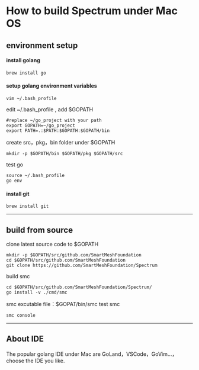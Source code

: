 How to build Spectrum under Mac OS
==================================

## environment setup
#### install golang
  ```
  brew install go
  ```
#### setup golang environment variables
  ```
  vim ~/.bash_profile
  ```
   edit ~/.bash_profile , add $GOPATH
  ```
  #replace ~/go_project with your path
  export GOPATH=~/go_project   
  export PATH=.:$PATH:$GOPATH:$GOPATH/bin
  ```
create src，pkg，bin folder under $GOPATH
  ```
mkdir -p $GOPATH/bin $GOPATH/pkg $GOPATH/src
  ```
test go
  ```
  source ~/.bash_profile
  go env
  ```
#### install git
  ```
  brew install git
  ```
---
## build from source
clone latest source code to $GOPATH
  ```
mkdir -p $GOPATH/src/github.com/SmartMeshFoundation
cd $GOPATH/src/github.com/SmartMeshFoundation
git clone https://github.com/SmartMeshFoundation/Spectrum
  ```
build smc
  ```
  cd $GOPATH/src/github.com/SmartMeshFoundation/Spectrum/
  go install -v ./cmd/smc
  ```
smc excutable file：$GOPAT/bin/smc
test smc
  ```
  smc console
  ```
---
## About IDE
The popular golang IDE under Mac are GoLand，VSCode，GoVim...，choose the IDE you like.

